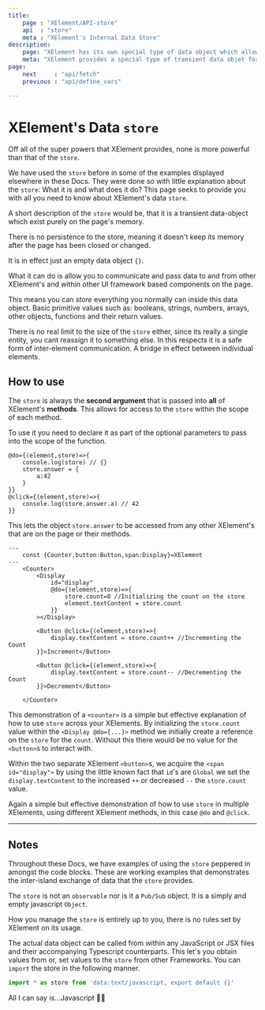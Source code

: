 ```yaml
---
title:
    page : "XElement/API-store"
    api  : "store"
    meta : "XElement's Internal Data Store"
description: 
    page: "XElement has its own special type of data object which allows for bi-directional exchange of data between different XElements. The store is available as the second argument in all of XElements methods."
    meta: "XElement provides a special type of transient data objet for bi-directional data exchange between different XElements"
page: 
    next     : "api/fetch"
    previous : "api/define_vars"

---
```


# XElement's Data `store`

Off all of the super powers that XElement provides, none is more powerful than that of the `store`.

We have used the `store` before in some of the examples displayed elsewhere in these Docs. They were done so with little explanation about the `store`: What it is and what does it do? This page seeks to provide you with all you need to know about XElement's data `store`.

A short description of the `store` would be, that it is a transient data-object which exist purely on the page's memory.

There is no persistence to the store, meaning it doesn't keep its memory after the page has been closed or changed.

It is in effect just an empty data object `{}`.

What it can do is allow you to communicate and pass data to and from other XElement's and within other UI framework based components on the page.

This means you can *store* everything you normally can inside this data object. Basic primitive values such as: booleans, strings, numbers, arrays, other objects, functions and their return values.

There is no real limit to the size of the `store` either, since its really a single entity, you cant reassign it to something else. In this respects it is a safe form of inter-element communication. A bridge in effect between individual elements.

## How to use

The `store` is always the **second argument** that is passed into **all** of XElement's **methods**. This allows for access to the `store` within the scope of each method.

To use it you need to declare it as part of the optional parameters to pass into the scope of the function.

```astro
@do={(element,store)=>{
    console.log(store) // {}
    store.answer = {
        a:42
    }
}}
@click={(element,store)=>{
    console.log(store.answer.a) // 42
}}
```

This lets the object `store.answer` to be accessed from any other XElement's that are on the page or their methods.

```astro
---
    const {Counter,button:Button,span:Display}=XElement
---
    <Counter>
        <Display 
            id="display"
            @do={(element,store)=>{
                store.count=0 //Initializing the count on the store
                element.textContent = store.count
            }}
        ></Display>
        
        <Button @click={(element,store)=>{
            display.textContent = store.count++ //Incrementing the Count   
        }}>Increment</Button>
        
        <Button @click={(element,store)=>{
            display.textContent = store.count-- //Decrementing the Count
        }}>Decrement</Button>
    
    </Counter>
```

This demonstration of a `<counter>` is a simple but effective explanation of how to use `store` across your XElements. By initializing the `store.count` value within the `<Display @do={...}>` method we initially create a reference on the `store` for the `count`. Without this there would be no value for the `<button>`s to interact with.

Within the two separate XElement `<button>`s, we acquire the `<span id="display">` by using the little known fact that `id`'s are `Global` we set the `display.textContent` to the increased `++` or decreased `--` the `store.count` value.

Again a simple but effective demonstration of how to use `store` in multiple XElements, using different XElement methods, in this case `@do` and `@click`.

------
## Notes

Throughout these Docs, we have examples of using the `store` peppered in amongst the code blocks. These are working examples that demonstrates the inter-island exchange of data that the `store` provides.

The `store` is not an `observable` nor is it a `Pub/Sub` object. It is a simply and empty javascript `Object`.

How you manage the `store` is entirely up to you, there is no rules set by XElement on its usage.

The actual data object can be called from within any JavaScript or JSX files and their accompanying Typescript counterparts. This let's you obtain values from or, set values to the `store` from other Frameworks.  You can `import` the store in the following manner.

```js
import * as store from 'data:text/javascript, export default {}'
```

All I can say is...Javascript 🤷‍♂️
